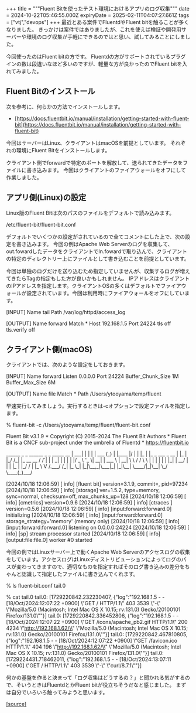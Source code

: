 +++
title = """Fluent Bitを使ったテスト環境におけるアプリのログ収集"""
date = 2024-10-22T05:46:55.000Z
expiryDate = 2025-02-11T04:07:27.661Z
tags = ["vtj","devops"]
+++
最近とある案件でFluentdやFluent bitを触ることが多くなりました。 きっかけは案件ではありましたが、これを使えば検証や開発用サーバーや環境のログ収集が手軽にできるのではと思い、試してみることにしました。

今回使ったのはFluent bitの方です。 Fluentdの方がサポートされているプラグインの数は段違いなほど多いのですが、軽量な方が良かったのでFluent bitを入れてみました。

Fluent Bitのインストール
-----------------

次を参考に、何らかの方法でインストールします。

*   [https://docs.fluentbit.io/manual/installation/getting-started-with-fluent-bit](https://docs.fluentbit.io/manual/installation/getting-started-with-fluent-bit)

今回はサーバーはLinux、クライアントはmacOSを前提としています。 それぞれの環境にFluent Bitをインストールします。

クライアント側でforwardで特定のポートを解放して、送られてきたデータをファイルに書き込みます。 今回はクライアントのファイアウォールをオフにして作業しました。

アプリ側(Linux)の設定
--------------

Linux版のFluent Bitは次のパスのファイルをデフォルトで読み込みます。

/etc/fluent-bit/fluent-bit.conf

デフォルトでいくつかの設定がされているので全てコメントにした上で、次の設定を書き込みます。 今回の例はApache Web Serverのログを収集して、out.fowardしたデータをクライアントでIn.fowardで取り込んで、クライアントの特定のディレクトリー上にファイルとして書き込むことを前提としています。

今回は単独のログだけを送り込むため指定していませんが、収集するログが増えてきたらTagの指定もした方が良いかもしれません。 IPアドレスはクライアントのIPアドレスを指定します。クライアントOSの多くはデフォルトでファイアウォールが設定されています。今回は利用時にファイアウォールをオフにしています。

\[INPUT\]
    Name        tail
    Path        /var/log/httpd/access\_log

\[OUTPUT\]
    Name          forward
    Match         \*
    Host          192.168.1.5
    Port          24224
    tls           off
    tls.verify    off

クライアント側(macOS)
--------------

クライアントでは、次のような設定をしておきます。

\[INPUT\]
    Name              forward
    Listen            0.0.0.0
    Port              24224
    Buffer\_Chunk\_Size 1M
    Buffer\_Max\_Size   6M

\[OUTPUT\]
    Name file
    Match \*
    Path /Users/ytooyama/temp/fluent

早速実行してみましょう。実行するときは-cオプションで設定ファイルを指定します。

% fluent-bit -c /Users/ytooyama/temp/fluent/fluent-bit.conf

Fluent Bit v3.1.9
\* Copyright (C) 2015-2024 The Fluent Bit Authors
\* Fluent Bit is a CNCF sub-project under the umbrella of Fluentd
\* https://fluentbit.io

\_\_\_\_\_\_ \_                  \_    \_\_\_\_\_\_ \_ \_           \_\_\_\_\_  \_\_
|  \_\_\_| |                | |   | \_\_\_ (\_) |         |\_\_\_\_ |/  |
| |\_  | |\_   \_  \_\_\_ \_ \_\_ | |\_  | |\_/ /\_| |\_  \_\_   \_\_   / /\`| |
|  \_| | | | | |/ \_ \\ '\_ \\| \_\_| | \_\_\_ \\ | \_\_| \\ \\ / /   \\ \\ | |
| |   | | |\_| |  \_\_/ | | | |\_  | |\_/ / | |\_   \\ V /.\_\_\_/ /\_| |\_
\\\_|   |\_|\\\_\_,\_|\\\_\_\_|\_| |\_|\\\_\_| \\\_\_\_\_/|\_|\\\_\_|   \\\_/ \\\_\_\_\_(\_)\_\_\_/

\[2024/10/18 12:06:59\] \[ info\] \[fluent bit\] version=3.1.9, commit=, pid=97234
\[2024/10/18 12:06:59\] \[ info\] \[storage\] ver=1.5.2, type=memory, sync=normal, checksum=off, max\_chunks\_up=128
\[2024/10/18 12:06:59\] \[ info\] \[cmetrics\] version=0.9.6
\[2024/10/18 12:06:59\] \[ info\] \[ctraces \] version=0.5.6
\[2024/10/18 12:06:59\] \[ info\] \[input:forward:forward.0\] initializing
\[2024/10/18 12:06:59\] \[ info\] \[input:forward:forward.0\] storage\_strategy='memory' (memory only)
\[2024/10/18 12:06:59\] \[ info\] \[input:forward:forward.0\] listening on 0.0.0.0:24224
\[2024/10/18 12:06:59\] \[ info\] \[sp\] stream processor started
\[2024/10/18 12:06:59\] \[ info\] \[output:file:file.0\] worker #0 started

今回の例ではLinuxサーバー上で動くApache Web Serverのアクセスログの収集をしています。アクセスログはLinuxディストリビューションによってログのパスが変わってきますので、適切なものを指定すればそのログ書き込みの差分をちゃんと認識して指定したファイルに書き込んでくれます。

% ls
fluent-bit.conf  tail.0

% cat tail.0
tail.0: \[1729220842.232230407, {"log":"192.168.1.5 - - \[18/Oct/2024:12:07:22 +0900\] \\"GET / HTTP/1.1\\" 403 3539 \\"-\\" \\"Mozilla/5.0 (Macintosh; Intel Mac OS X 10.15; rv:131.0) Gecko/20100101 Firefox/131.0\\""}\]
tail.0: \[1729220842.336452806, {"log":"192.168.1.5 - - \[18/Oct/2024:12:07:22 +0900\] \\"GET /icons/apache\_pb2.gif HTTP/1.1\\" 200 4234 \\"http://192.168.1.62/\\" \\"Mozilla/5.0 (Macintosh; Intel Mac OS X 10.15; rv:131.0) Gecko/20100101 Firefox/131.0\\""}\]
tail.0: \[1729220842.467810805, {"log":"192.168.1.5 - - \[18/Oct/2024:12:07:22 +0900\] \\"GET /favicon.ico HTTP/1.1\\" 404 196 \\"http://192.168.1.62/\\" \\"Mozilla/5.0 (Macintosh; Intel Mac OS X 10.15; rv:131.0) Gecko/20100101 Firefox/131.0\\""}\]
tail.0: \[1729224431.718462011, {"log":"192.168.1.5 - - \[18/Oct/2024:13:07:11 +0900\] \\"GET / HTTP/1.1\\" 403 3539 \\"-\\" \\"curl/8.7.1\\""}\]

何かの基盤を作ると決まって「ログ収集はどうするの？」と聞かれる気がするので、そいうときはFluentdとかFluent bitが役立ちそうだなと感じました。 まずは自分でいろいろ触ってみようと思います。

[[source]](https://devops-blog.virtualtech.jp/entry/20241022/1729576015)

